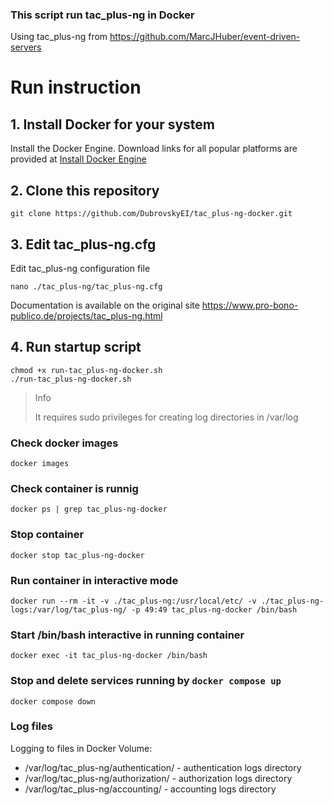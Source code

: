 ### This script run tac_plus-ng in Docker

Using tac_plus-ng from https://github.com/MarcJHuber/event-driven-servers 

# Run instruction

## 1. Install Docker for your system

Install the Docker Engine. Download links for all popular platforms are provided at [Install Docker Engine](https://docs.docker.com/engine/install/)

## 2. Clone this repository

```Shell
git clone https://github.com/DubrovskyEI/tac_plus-ng-docker.git
```

## 3. Edit tac_plus-ng.cfg

Edit tac_plus-ng configuration file

```Shell
nano ./tac_plus-ng/tac_plus-ng.cfg
```

Documentation is available on the original site https://www.pro-bono-publico.de/projects/tac_plus-ng.html

## 4. Run startup script

```Shell
chmod +x run-tac_plus-ng-docker.sh
./run-tac_plus-ng-docker.sh
```
> Info
> 
> It requires sudo privileges for creating log directories in /var/log

### Check docker images

```Shell
docker images
```

### Check container is runnig

```Shell
docker ps | grep tac_plus-ng-docker
```

### Stop container

```Shell
docker stop tac_plus-ng-docker
```
### Run container in interactive mode 

```Shell
docker run --rm -it -v ./tac_plus-ng:/usr/local/etc/ -v ./tac_plus-ng-logs:/var/log/tac_plus-ng/ -p 49:49 tac_plus-ng-docker /bin/bash
```

### Start /bin/bash interactive in running container

```Shell
docker exec -it tac_plus-ng-docker /bin/bash
```

### Stop and delete services running by `docker compose up`

```Shell
docker compose down
```

### Log files

Logging to files in Docker Volume:

- /var/log/tac_plus-ng/authentication/ - authentication logs directory
- /var/log/tac_plus-ng/authorization/ - authorization logs directory
- /var/log/tac_plus-ng/accounting/ - accounting logs directory
